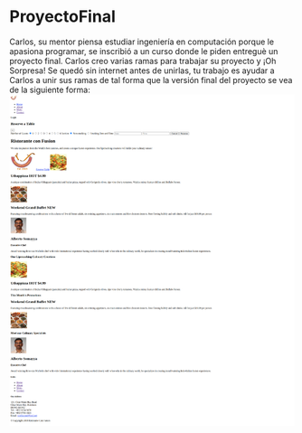 # ProyectoFinal
Carlos, su mentor piensa estudiar ingeniería en computación porque le apasiona programar, se inscribió a un curso donde le piden entreguè un proyecto final. Carlos creo varias ramas para trabajar su proyecto y ¡Oh Sorpresa! Se quedó sin internet antes de unirlas, tu trabajo es ayudar a Carlos a unir sus ramas de tal forma que la versión final del proyecto se vea de la siguiente forma:
![ola](./img/imagen5.png)

